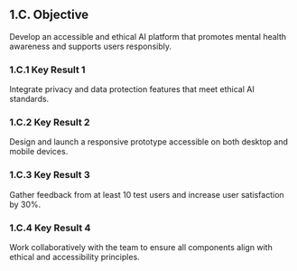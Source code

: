 ## 1.C. Objective
Develop an accessible and ethical AI platform that promotes mental health awareness and supports users responsibly.

### 1.C.1 Key Result 1
Integrate privacy and data protection features that meet ethical AI standards.

### 1.C.2 Key Result 2
Design and launch a responsive prototype accessible on both desktop and mobile devices.

### 1.C.3 Key Result 3
Gather feedback from at least 10 test users and increase user satisfaction by 30%.

### 1.C.4 Key Result 4
Work collaboratively with the team to ensure all components align with ethical and accessibility principles.
